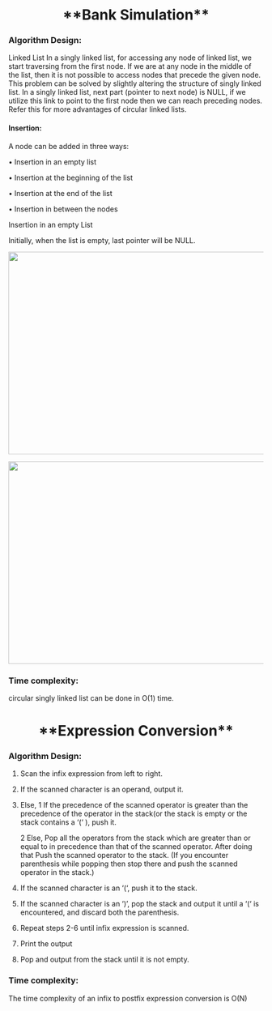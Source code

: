   <h1 align="center"> **Bank Simulation** </h1>
  
 ### Algorithm Design:
 
Linked List 
In a singly linked list, for accessing any node of linked list, we start traversing from the first node. If we are at any node in the middle of the list, then it is not possible to access nodes that precede the given node. This problem can be solved by slightly altering the structure of singly linked list. In a singly linked list, next part (pointer to next node) is NULL, if we utilize this link to point to the first node then we can reach preceding nodes. Refer this for more advantages of circular linked lists.


#### Insertion:

A node can be added in three ways: 

•	Insertion in an empty list

•	Insertion at the beginning of the list

•	Insertion at the end of the list

•	Insertion in between the nodes

Insertion in an empty List 

Initially, when the list is empty, last pointer will be NULL. 

<p align="center"><img src="https://user-images.githubusercontent.com/91980956/142001552-3e6d0f69-5542-4506-bfb1-4bd8cf1e4a20.png" width="600" height="400" /></p>
<p align="center"><img src="https://user-images.githubusercontent.com/91980956/142001577-498745ca-9ad3-40ad-936b-8b5d7edc55b1.png" width="600" height="400" /></p>


### Time complexity:
circular singly linked list can be done in O(1) time.


 <h1 align="center"> **Expression Conversion** </h1>

### Algorithm Design:
1. Scan the infix expression from left to right. 
2. If the scanned character is an operand, output it. 
3. Else, 
      1 If the precedence of the scanned operator is greater than the precedence of the operator in the stack(or the stack is empty or the stack contains a ‘(‘ ), push it.
      
      2 Else, Pop all the operators from the stack which are greater than or equal to in precedence than that of the scanned operator. After doing that Push the scanned operator to the stack. (If you encounter parenthesis while popping then stop there and push the scanned operator in the stack.) 
4. If the scanned character is an ‘(‘, push it to the stack. 
5. If the scanned character is an ‘)’, pop the stack and output it until a ‘(‘ is encountered, and discard both the parenthesis. 
6. Repeat steps 2-6 until infix expression is scanned. 
7. Print the output 
8. Pop and output from the stack until it is not empty.



### Time complexity:

The time complexity of an infix to postfix expression conversion is O(N)



